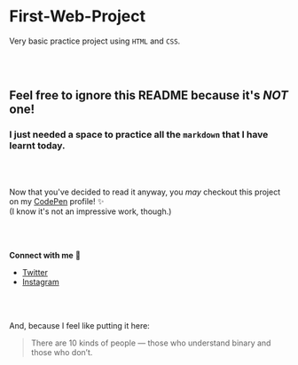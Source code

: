 # First-Web-Project
Very basic practice project using `HTML` and `CSS`. 

<br>
<br>

## Feel free to ignore this README because it's *NOT* one!
### I just needed a space to practice all the `markdown` that I have learnt today.

<br>
<br>

Now that you've decided to read it anyway, you *may* checkout this project on my [CodePen](https://codepen.io/orbitze/pen/MWaNwGm) profile! :sparkles:
<br>
(I know it's not an impressive work, though.)

<br>
<br>


**Connect with me** :rocket:
* [Twitter](https://twitter.com/_orbitze)
* [Instagram](https://instagram.com/meghaaae)
 
 <br>
 <br>
 
 And, because I feel like putting it here:
 
 > There are 10 kinds of people — 
 > those who understand binary and those who don’t.
